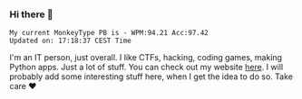 ### Hi there 👋
<!-- PB START -->
```
My current MonkeyType PB is - WPM:94.21 Acc:97.42
Updated on: 17:18:37 CEST Time
```
<!-- PB END -->
I'm an IT person, just overall. I like CTFs, hacking, coding games, making Python apps. Just a lot of stuff.
You can check out my website [here](https://skill3472.github.io/).
I will probably add some interesting stuff here, when I get the idea to do so. Take care ❤️
